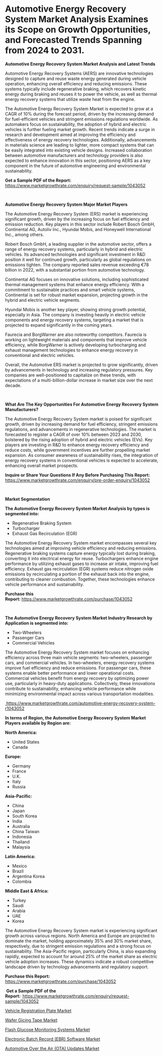 <p><h1>Automotive Energy Recovery System Market Analysis Examines its Scope on Growth Opportunities, and Forecasted Trends Spanning from 2024 to 2031.</h1></p><p><strong>Automotive Energy Recovery System Market Analysis and Latest Trends</strong></p>
<p><p>Automotive Energy Recovery Systems (AERS) are innovative technologies designed to capture and reuse waste energy generated during vehicle operation, enhancing overall efficiency and reducing emissions. These systems typically include regenerative braking, which recovers kinetic energy during braking and reuses it to power the vehicle, as well as thermal energy recovery systems that utilize waste heat from the engine. </p><p>The Automotive Energy Recovery System Market is expected to grow at a CAGR of 10% during the forecast period, driven by the increasing demand for fuel-efficient vehicles and stringent emissions regulations worldwide. As automakers focus on sustainability, the adoption of hybrid and electric vehicles is further fueling market growth. Recent trends indicate a surge in research and development aimed at improving the efficiency and effectiveness of energy recovery technologies. Additionally, advancements in materials science are leading to lighter, more compact systems that can be easily integrated into existing vehicle designs. Increased collaboration between automotive manufacturers and technology providers is also expected to enhance innovation in this sector, positioning AERS as a key component in the future of automotive engineering and environmental sustainability.</p></p>
<p><strong>Get a Sample PDF of the Report:&nbsp;</strong> <a href="https://www.marketgrowthrate.com/enquiry/request-sample/1043052">https://www.marketgrowthrate.com/enquiry/request-sample/1043052</a></p>
<p>&nbsp;</p>
<p><strong>Automotive Energy Recovery System Major Market Players</strong></p>
<p><p>The Automotive Energy Recovery System (ERS) market is experiencing significant growth, driven by the increasing focus on fuel efficiency and emission reduction. Key players in this sector include Robert Bosch GmbH, Continental AG, Autoliv Inc., Hyundai Mobis, and Honeywell International Inc., among others.</p><p>Robert Bosch GmbH, a leading supplier in the automotive sector, offers a range of energy recovery systems, particularly in hybrid and electric vehicles. Its advanced technologies and significant investment in R&D position it well for continued growth, particularly as global regulations on emissions tighten. The company reported sales revenue exceeding €78 billion in 2022, with a substantial portion from automotive technology.</p><p>Continental AG focuses on innovative solutions, including sophisticated thermal management systems that enhance energy efficiency. With a commitment to sustainable practices and smart vehicle systems, Continental is set for robust market expansion, projecting growth in the hybrid and electric vehicle segments.</p><p>Hyundai Mobis is another key player, showing strong growth potential, especially in Asia. The company is investing heavily in electric vehicle components and energy recovery systems, targeting a market that is projected to expand significantly in the coming years. </p><p>Faurecia and BorgWarner are also noteworthy competitors. Faurecia is working on lightweight materials and components that improve vehicle efficiency, while BorgWarner is actively developing turbocharging and exhaust management technologies to enhance energy recovery in conventional and electric vehicles.</p><p>Overall, the Automotive ERS market is projected to grow significantly, driven by advancements in technology and increasing regulatory pressures. Key companies are well-positioned to capitalize on these trends, with expectations of a multi-billion-dollar increase in market size over the next decade.</p></p>
<p>&nbsp;</p>
<p><strong>What Are The Key Opportunities For Automotive Energy Recovery System Manufacturers?</strong></p>
<p><p>The Automotive Energy Recovery System market is poised for significant growth, driven by increasing demand for fuel efficiency, stringent emissions regulations, and advancements in regenerative technologies. The market is forecasted to register a CAGR of over 10% between 2023 and 2030, bolstered by the rising adoption of hybrid and electric vehicles (EVs). Key players are investing in R&D to enhance energy recovery efficiency and reduce costs, while government incentives are further propelling market expansion. As consumer awareness of sustainability rises, the integration of energy recovery systems in conventional vehicles is expected to accelerate, enhancing overall market prospects.</p></p>
<p><strong>Inquire or Share Your Questions If Any Before Purchasing This Report:</strong> <a href="https://www.marketgrowthrate.com/enquiry/pre-order-enquiry/1043052">https://www.marketgrowthrate.com/enquiry/pre-order-enquiry/1043052</a></p>
<p>&nbsp;</p>
<p><strong>Market Segmentation</strong></p>
<p><strong>The Automotive Energy Recovery System Market Analysis by types is segmented into:</strong></p>
<p><ul><li>Regenerative Braking System</li><li>Turbocharger</li><li>Exhaust Gas Recirculation (EGR)</li></ul></p>
<p><p>The Automotive Energy Recovery System market encompasses several key technologies aimed at improving vehicle efficiency and reducing emissions. Regenerative braking systems capture energy typically lost during braking, converting it into electrical energy for reuse. Turbochargers enhance engine performance by utilizing exhaust gases to increase air intake, improving fuel efficiency. Exhaust gas recirculation (EGR) systems reduce nitrogen oxide emissions by recirculating a portion of the exhaust back into the engine, contributing to cleaner combustion. Together, these technologies enhance vehicle performance and sustainability.</p></p>
<p><strong>Purchase this Report:&nbsp;</strong><a href="https://www.marketgrowthrate.com/purchase/1043052">https://www.marketgrowthrate.com/purchase/1043052</a></p>
<p>&nbsp;</p>
<p><strong>The Automotive Energy Recovery System Market Industry Research by Application is segmented into:</strong></p>
<p><ul><li>Two-Wheelers</li><li>Passenger Cars</li><li>Commercial Vehicles</li></ul></p>
<p><p>The Automotive Energy Recovery System market focuses on enhancing efficiency across three main vehicle segments: two-wheelers, passenger cars, and commercial vehicles. In two-wheelers, energy recovery systems improve fuel efficiency and reduce emissions. For passenger cars, these systems enable better performance and lower operational costs. Commercial vehicles benefit from energy recovery by optimizing power use, particularly in heavy-duty applications. Collectively, these innovations contribute to sustainability, enhancing vehicle performance while minimizing environmental impact across various transportation modalities.</p></p>
<p><a href="https://www.marketgrowthrate.com/automotive-energy-recovery-system-r1043052">&nbsp;https://www.marketgrowthrate.com/automotive-energy-recovery-system-r1043052</a></p>
<p><strong>In terms of Region, the Automotive Energy Recovery System Market Players available by Region are:</strong></p>
<p>
    <p> <strong> North America: </strong>
        <ul>
            <li>United States</li>
            <li>Canada</li>
        </ul>
        </p> 
    <p> <strong> Europe: </strong>
        <ul>
            <li>Germany</li>
            <li>France</li>
            <li>U.K.</li>
            <li>Italy</li>
            <li>Russia</li>
        </ul>
        </p> 
    <p> <strong> Asia-Pacific: </strong>
        <ul>
            <li>China</li>
            <li>Japan</li>
            <li>South Korea</li>
            <li>India</li>
            <li>Australia</li>
            <li>China Taiwan</li>
            <li>Indonesia</li>
            <li>Thailand</li>
            <li>Malaysia</li>
        </ul>
        </p> 
    <p> <strong> Latin America: </strong>
        <ul>
            <li>Mexico</li>
            <li>Brazil</li>
            <li>Argentina Korea</li>
            <li>Colombia</li>
        </ul>
        </p> 
    <p> <strong> Middle East & Africa: </strong>
        <ul>
            <li>Turkey</li>
            <li>Saudi</li>
            <li>Arabia</li>
            <li>UAE</li>
            <li>Korea</li>
        </ul>
    </p>
    </p>
<p><p>The Automotive Energy Recovery System market is experiencing significant growth across various regions. North America and Europe are projected to dominate the market, holding approximately 35% and 30% market share, respectively, due to stringent emission regulations and a strong focus on sustainability. The Asia-Pacific region, particularly China, is also expanding rapidly, expected to account for around 25% of the market share as electric vehicle adoption increases. These dynamics indicate a robust competitive landscape driven by technology advancements and regulatory support.</p></p>
<p><strong>Purchase this Report: </strong><a href="https://www.marketgrowthrate.com/purchase/1043052">https://www.marketgrowthrate.com/purchase/1043052</a></p>
<p>&nbsp;<strong>Get a Sample PDF of the Report:&nbsp;&nbsp;</strong><a href="https://www.marketgrowthrate.com/enquiry/request-sample/1043052">https://www.marketgrowthrate.com/enquiry/request-sample/1043052</a></p>
<p><strong></strong></p>
<p><p><a href="https://github.com/AshikRahman991/Market-Research-Report-List-1/blob/main/vehicle-registration-plate-market.md">Vehicle Registration Plate Market</a></p><p><a href="https://issuu.com/reportprime-2/docs/wafer-gicing-tape-market-size-2030._6142c5041e1489">Wafer Gicing Tape Market</a></p><p><a href="https://www.linkedin.com/pulse/flash-glucose-monitoring-systems-market-report-product-type-zaarc">Flash Glucose Monitoring Systems Market</a></p><p><a href="https://medium.com/@kacrimipp/emerging-electronic-batch-record-ebr-software-market-opportunities-market-analysis-for-investors-667b682f3e5f?postPublishedType=repub">Electronic Batch Record (EBR) Software Market</a></p><p><a href="https://github.com/napierswinnyfg/Market-Research-Report-List-1/blob/main/automotive-over-the-air-ota-updates-market.md">Automotive Over the Air (OTA) Updates Market</a></p></p>